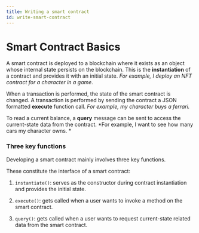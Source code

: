 ```yaml
---
title: Writing a smart contract
id: write-smart-contract
---
```


# Smart Contract Basics

A smart contract is deployed to a blockchain where it exists as an object whose internal state persists on the blockchain. This is the **instantiation** of a contract and provides it with an initial state. 
*For example, I deploy an NFT contract for a character in a game*. 

When a transaction is performed, the state of the smart contract is changed. A transaction is performed by sending the contract a JSON formatted **execute** function call. 
*For example, my character buys a ferrari.*

To read a current balance, a **query** message can be sent to access the current-state data from the contract. 
*For example, I want to see how many cars my character owns. *

### Three key functions

Developing a smart contract mainly involves three key functions. 

These constitute the interface of a smart contract:

1. `instantiate()`: serves as the constructor during contract instantiation and provides the initial state.

2. `execute()`: gets called when a user wants to invoke a method on the smart contract.

3. `query()`: gets called when a user wants to request current-state related data from the smart contract.

